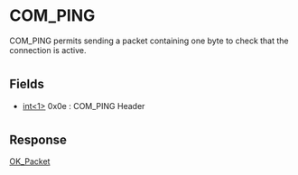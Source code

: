 # COM_PING

COM_PING permits sending a packet containing one byte to check that the connection is active.

#

## Fields

* [int<1>](../protocol-data-types.md#fixed-length-integers) 0x0e : COM_PING Header

#

## Response

[OK_Packet](../4-server-response-packets/ok_packet.md)